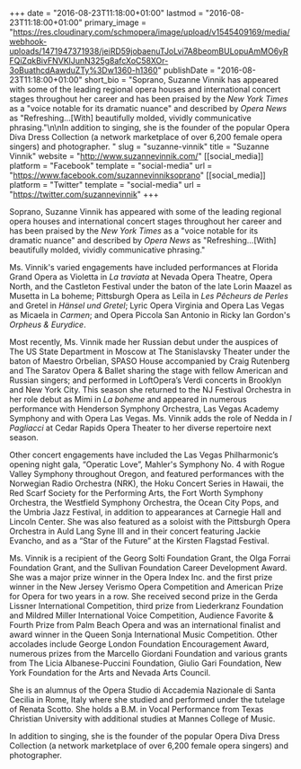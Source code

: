 +++
date = "2016-08-23T11:18:00+01:00"
lastmod = "2016-08-23T11:18:00+01:00"
primary_image = "https://res.cloudinary.com/schmopera/image/upload/v1545409169/media/webhook-uploads/1471947371938/jeiRD59jobaenuTJoLvi7A8beomBULopuAmMO6yRFQiZqkBivFNVKlJunN325g8afcXoC58XOr-3oBuathcdAawduZTy%3Dw1360-h1360"
publishDate = "2016-08-23T11:18:00+01:00"
short_bio = "Soprano, Suzanne Vinnik has appeared with some of the leading regional opera houses and international concert stages throughout her career and has been praised by the *New York Times* as a &quot;voice notable for its dramatic nuance&quot; and described by *Opera News* as &quot;Refreshing...[With] beautifully molded, vividly communicative phrasing.&quot;\n\nIn addition to singing, she is the founder of the popular Opera Diva Dress Collection (a network marketplace of over 6,200 female opera singers) and photographer. "
slug = "suzanne-vinnik"
title = "Suzanne Vinnik"
website = "http://www.suzannevinnik.com/"
[[social_media]]
platform = "Facebook"
template = "social-media"
url = "https://www.facebook.com/suzannevinniksoprano"
[[social_media]]
platform = "Twitter"
template = "social-media"
url = "https://twitter.com/suzannevinnik"
+++

Soprano, Suzanne Vinnik has appeared with some of the leading regional opera houses and international concert stages throughout her career and has been praised by the *New York Times* as a "voice notable for its dramatic nuance" and described by *Opera News* as "Refreshing...[With] beautifully molded, vividly communicative phrasing."

Ms. Vinnik's varied engagements have included performances at Florida Grand Opera as Violetta in *La traviata* at Nevada Opera Theatre, Opera North, and the Castleton Festival under the baton of the late Lorin Maazel as Musetta in La boheme; Pittsburgh Opera as Leïla in *Les Pêcheurs de Perles* and Gretel in *Hänsel und Gretel*; Lyric Opera Virginia and Opera Las Vegas as Micaela in *Carmen*; and Opera Piccola San Antonio in Ricky Ian Gordon's *Orpheus & Eurydice*.  

Most recently, Ms. Vinnik made her Russian debut under the auspices of The US State Department in Moscow at The Stanislavsky Theater under the baton of Maestro Orbelian, SPASO House accompanied by Craig Rutenberg and The Saratov Opera & Ballet sharing the stage with fellow American and Russian singers; and performed in LoftOpera’s Verdi concerts in Brooklyn and New York City. This season she returned to the NJ Festival Orchestra in her role debut as Mimi in *La boheme* and appeared in numerous performance with Henderson Symphony Orchestra, Las Vegas Academy Symphony and with Opera Las Vegas.  Ms. Vinnik adds the role of Nedda in *I Pagliacci* at Cedar Rapids Opera Theater to her diverse repertoire next season. 

Other concert engagements have included the Las Vegas Philharmonic’s opening night gala, “Operatic Love”,  Mahler's Symphony No. 4 with Rogue Valley Symphony throughout Oregon, and featured performances with the Norwegian Radio Orchestra (NRK), the Hoku Concert Series in Hawaii, the Red Scarf Society for the Performing Arts, the Fort Worth Symphony Orchestra, the Westfield Symphony Orchestra, the Ocean City Pops, and the Umbria Jazz Festival, in addition to appearances at Carnegie Hall and Lincoln Center. She was also featured as a soloist with the Pittsburgh Opera Orchestra in Auld Lang Syne III and in their concert featuring Jackie Evancho, and as a “Star of the Future” at the Kirsten Flagstad Festival. 

Ms. Vinnik is a recipient of the Georg Solti Foundation Grant, the Olga Forrai Foundation Grant, and the Sullivan Foundation Career Development Award. She was a major prize winner in the Opera Index Inc. and the first prize winner in the New Jersey Verismo Opera Competition and American Prize for Opera for two years in a row. She received second prize in the Gerda Lissner International Competition, third prize from Liederkranz Foundation and Mildred Miller International Voice Competition, Audience Favorite & Fourth Prize from Palm Beach Opera and was an international finalist and award winner in the Queen Sonja International Music Competition. Other accolades include George London Foundation Encouragement Award, numerous prizes from the Marcello Giordani Foundation and various grants from The Licia Albanese-Puccini Foundation, Giulio Gari Foundation, New York Foundation for the Arts and Nevada Arts Council. 

She is an alumnus of the Opera Studio di Accademia Nazionale di Santa Cecilia in Rome, Italy where she studied and performed under the tutelage of Renata Scotto. She holds a B.M. in Vocal Performance from Texas Christian University with additional studies at Mannes College of Music.

In addition to singing, she is the founder of the popular Opera Diva Dress Collection (a network marketplace of over 6,200 female opera singers) and photographer. 

